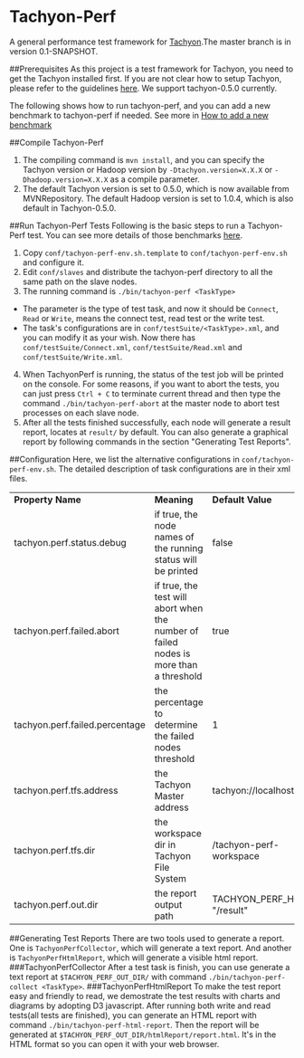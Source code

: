 Tachyon-Perf
============

A  general performance test framework for [Tachyon](http://tachyon-project.org/).The master branch is in version 0.1-SNAPSHOT.

##Prerequisites
As this project is a test framework for Tachyon, you need to get the Tachyon installed first. If you are not clear how to setup Tachyon, please refer to the guidelines [here](http://tachyon-project.org/Running-Tachyon-on-a-Cluster.html). We support  tachyon-0.5.0 currently.

The following shows how to run tachyon-perf, and you can add a new benchmark to tachyon-perf if needed. See more in [How to add a new benchmark](https://github.com/PasaLab/tachyon-perf/wiki/How-to-add-a-new-benchmark)

##Compile Tachyon-Perf
1. The compiling command is `mvn install`, and you can specify the Tachyon version or Hadoop version by `-Dtachyon.version=X.X.X` or `-Dhadoop.version=X.X.X` as a compile parameter.
2. The default Tachyon version is set to 0.5.0, which is now available from MVNRepository. The default Hadoop version is set to 1.0.4, which is also default in Tachyon-0.5.0.

##Run Tachyon-Perf Tests
Following is the basic steps to run a Tachyon-Perf test. You can see more details of those benchmarks [here](https://github.com/PasaLab/tachyon-perf/wiki/Benchmarks).

1. Copy `conf/tachyon-perf-env.sh.template` to `conf/tachyon-perf-env.sh` and configure it.
2. Edit `conf/slaves` and distribute the tachyon-perf directory to all the same path on the slave nodes.
3. The running command is `./bin/tachyon-perf <TaskType>`
 * The parameter is the type of test task, and now it should be `Connect`, `Read` or `Write`, means the connect test, read test or the write test.
 * The task's configurations are in `conf/testSuite/<TaskType>.xml`, and you can modify it as your wish. Now there has `conf/testSuite/Connect.xml`, `conf/testSuite/Read.xml` and `conf/testSuite/Write.xml`.
4. When TachyonPerf is running, the status of the test job will be printed on the console. For some reasons, if you want to abort the tests, you can just press `Ctrl + C` to terminate current thread and then type the command `./bin/tachyon-perf-abort` at the master node to abort test processes on each slave node.
5. After all the tests finished successfully, each node will generate a result report, locates at `result/` by default. You can also generate a graphical report by following commands in the section "Generating Test Reports".

##Configuration
Here, we list the alternative configurations in `conf/tachyon-perf-env.sh`. The detailed description of task configurations are in their xml files.
<table>
    <tr>
        <td><b>Property Name</b></td>
        <td><b>Meaning</b></td>
        <td><b>Default Value</b></td>
    </tr>
    <tr>
        <td>tachyon.perf.status.debug</td>
        <td>if true, the node names of the running status will be printed</td>
        <td>false</td>
    </tr>
    <tr>
        <td>tachyon.perf.failed.abort</td>
        <td>if true, the test will abort when the number of failed nodes is more than a threshold</td>
        <td>true</td>
    </tr>
    <tr>
        <td>tachyon.perf.failed.percentage</td>
        <td>the percentage to determine the failed nodes threshold</td>
        <td>1</td>
    </tr>
    <tr>
        <td>tachyon.perf.tfs.address</td>
        <td>the Tachyon Master address</td>
        <td>tachyon://localhost:19998</td>
    </tr>
    <tr>
        <td>tachyon.perf.tfs.dir</td>
        <td>the workspace dir in Tachyon File System</td>
        <td>/tachyon-perf-workspace</td>
    </tr>
    <tr>
        <td>tachyon.perf.out.dir</td>
        <td>the report output path</td>
        <td>TACHYON_PERF_HOME + "/result"</td>
    </tr>
</table>

##Generating Test Reports
There are two tools used to generate a report. One is `TachyonPerfCollector`, which will generate a text report. And another is `TachyonPerfHtmlReport`, which will generate a visible html report.
###TachyonPerfCollector
After a test task is finish, you can use generate a text report at `$TACHYON_PERF_OUT_DIR/` with command `./bin/tachyon-perf-collect <TaskType>`.
###TachyonPerfHtmlReport
To make the test report easy and friendly to read, we demostrate the test results with charts and diagrams by adopting D3 javascript. After running both write and read tests(all tests are  finished), you can generate an HTML report with command `./bin/tachyon-perf-html-report`. Then the report will be generated at `$TACHYON_PERF_OUT_DIR/htmlReport/report.html`. It's in the HTML format so you can open it with your web browser.


